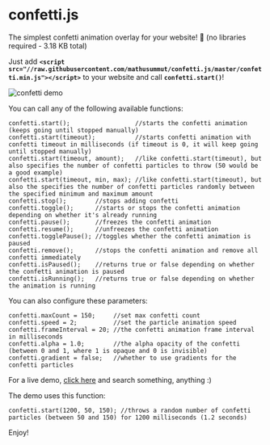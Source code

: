 # confetti.js

The simplest confetti animation overlay for your website! 🙂 (no libraries required - 3.18 KB total) 

Just add **```<script src="//raw.githubusercontent.com/mathusummut/confetti.js/master/confetti.min.js"></script>```** to your website and call **`confetti.start()`**!

![confetti demo](https://i.imgur.com/Tjc8NvJ.png)

You can call any of the following available functions:

	confetti.start();                  //starts the confetti animation (keeps going until stopped manually)
	confetti.start(timeout);           //starts confetti animation with confetti timeout in milliseconds (if timeout is 0, it will keep going until stopped manually)
	confetti.start(timeout, amount);   //like confetti.start(timeout), but also specifies the number of confetti particles to throw (50 would be a good example)
	confetti.start(timeout, min, max); //like confetti.start(timeout), but also the specifies the number of confetti particles randomly between the specified minimum and maximum amount
	confetti.stop();        //stops adding confetti
	confetti.toggle();      //starts or stops the confetti animation depending on whether it's already running
	confetti.pause();       //freezes the confetti animation
	confetti.resume();      //unfreezes the confetti animation
	confetti.togglePause(); //toggles whether the confetti animation is paused
	confetti.remove();      //stops the confetti animation and remove all confetti immediately
	confetti.isPaused();    //returns true or false depending on whether the confetti animation is paused
	confetti.isRunning();   //returns true or false depending on whether the animation is running

You can also configure these parameters:

	confetti.maxCount = 150;     //set max confetti count
	confetti.speed = 2;          //set the particle animation speed
	confetti.frameInterval = 20; //the confetti animation frame interval in milliseconds
	confetti.alpha = 1.0;        //the alpha opacity of the confetti (between 0 and 1, where 1 is opaque and 0 is invisible)
	confetti.gradient = false;   //whether to use gradients for the confetti particles

For a live demo, [click here](https://feelingunlucky.today) and search something, anything :)

The demo uses this function:

	confetti.start(1200, 50, 150); //throws a random number of confetti particles (between 50 and 150) for 1200 milliseconds (1.2 seconds)

Enjoy!
